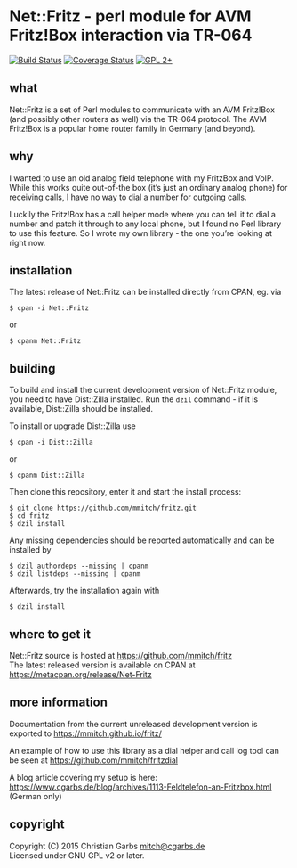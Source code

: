 Net::Fritz - perl module for AVM Fritz!Box interaction via TR-064
=================================================================

[![Build Status](https://travis-ci.org/mmitch/fritz.svg?branch=master)](https://travis-ci.org/mmitch/fritz)
[![Coverage Status](https://codecov.io/github/mmitch/fritz/coverage.svg?branch=master)](https://codecov.io/github/mmitch/fritz?branch=master)
[![GPL 2+](https://img.shields.io/badge/license-GPL%202%2B-blue.svg)](http://www.gnu.org/licenses/gpl-2.0-standalone.html)


what
----

Net::Fritz is a set of Perl modules to communicate with an AVM
Fritz!Box (and possibly other routers as well) via the TR-064
protocol.  The AVM Fritz!Box is a popular home router family in
Germany (and beyond).


why
---

I wanted to use an old analog field telephone with my FritzBox and
VoIP.  While this works quite out-of-the box (it’s just an ordinary
analog phone) for receiving calls, I have no way to dial a number for
outgoing calls.

Luckily the Fritz!Box has a call helper mode where you can tell it to
dial a number and patch it through to any local phone, but I found no
Perl library to use this feature.  So I wrote my own library - the one
you’re looking at right now.


installation
------------

The latest release of Net::Fritz can be installed directly from CPAN,
eg. via

    $ cpan -i Net::Fritz

or

    $ cpanm Net::Fritz


building
--------

To build and install the current development version of Net::Fritz
module, you need to have Dist::Zilla installed.  Run the ``dzil``
command - if it is available, Dist::Zilla should be installed.

To install or upgrade Dist::Zilla use

    $ cpan -i Dist::Zilla

or

    $ cpanm Dist::Zilla

Then clone this repository, enter it and start the install process:

    $ git clone https://github.com/mmitch/fritz.git
    $ cd fritz
    $ dzil install

Any missing dependencies should be reported automatically and can be
installed by

    $ dzil authordeps --missing | cpanm
    $ dzil listdeps --missing | cpanm

Afterwards, try the installation again with

    $ dzil install


where to get it
---------------

Net::Fritz source is hosted at https://github.com/mmitch/fritz  
The latest released version is available on CPAN at
https://metacpan.org/release/Net-Fritz


more information
----------------

Documentation from the current unreleased development version is
exported to https://mmitch.github.io/fritz/

An example of how to use this library as a dial helper and call log
tool can be seen at https://github.com/mmitch/fritzdial

A blog article covering my setup is here:
https://www.cgarbs.de/blog/archives/1113-Feldtelefon-an-Fritzbox.html (German only)


copyright
---------

Copyright (C) 2015  Christian Garbs <mitch@cgarbs.de>  
Licensed under GNU GPL v2 or later.
